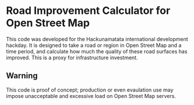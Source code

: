 Road Improvement Calculator for Open Street Map 
===============================================

This code was developed for the Hackunamatata international development hackday.
It is designed to take a road or region in Open Street Map and a time period,
and calculate how much the quality of these road surfaces has improved.
This is a proxy for infrastructure investment.

Warning
-------

This code is proof of concept; production or even evaulation use may impose
unacceptable and excessive load on Open Street Map servers.